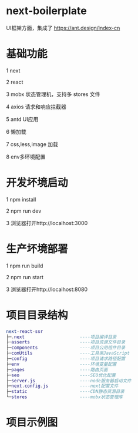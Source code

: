 # next-boilerplate

UI框架方面，集成了 <https://ant.design/index-cn>

# 基础功能

1 next

2 react

3 mobx 状态管理机，支持多 stores 文件

4 axios 请求和响应拦截器

5 antd UI应用

6 懒加载

7 css,less,image 加载

8 env多环境配置

# 开发坏境启动

1 npm install

2 npm run dev

3 浏览器打开http://localhost:3000

# 生产坏境部署

1 npm run build

2 npm run start

3 浏览器打开http://localhost:8080

# 项目目录结构
``` lua
next-react-ssr
├─.next                     ----项目编译目录
├─asserts                   ----项目资源文件目录
├─components                ----项目公用组件目录
├─comUtils                  ----工具类JavaScript
├─config                    ----项目请求路径配置
├─env                       ----环境变量配置
├─pages                     ----路由页面
├─seo                       ----SEO优化配置
├─server.js                 ----node服务器启动文件
├─next.config.js            ----next配置文件
├─static                    ----CDN静态资源目录
└─stores                    ----mobx状态管理库
```
# 项目示例图
